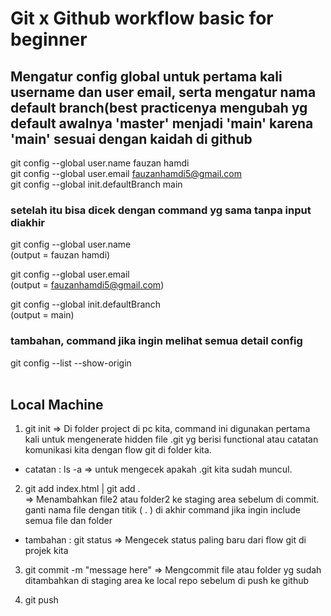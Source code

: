 # Git x Github workflow basic for beginner

## Mengatur config global untuk pertama kali username dan user email, serta mengatur nama default branch(best practicenya mengubah yg default awalnya 'master' menjadi 'main' karena 'main' sesuai dengan kaidah di github
git config --global user.name fauzan hamdi<br>
git config --global user.email fauzanhamdi5@gmail.com<br>
git config --global init.defaultBranch main 

### setelah itu bisa dicek dengan command yg sama tanpa input diakhir
git config --global user.name <br>
(output = fauzan hamdi)

git config --global user.email <br>
(output = fauzanhamdi5@gmail.com)

git config --global init.defaultBranch<br>
(output = main)

### tambahan, command jika ingin melihat semua detail config <br>
git config --list --show-origin
<br>
<br>
## Local Machine

1. git init => Di folder project di pc kita, command ini digunakan pertama kali untuk mengenerate hidden file .git yg berisi functional atau catatan komunikasi kita dengan flow git di folder kita. <br>
* catatan : ls -a => untuk mengecek apakah .git kita sudah muncul.

2. git add index.html | git add .<br>
=> Menambahkan file2 atau folder2 ke staging area sebelum di commit. ganti nama file dengan titik ( . ) di akhir command jika ingin include semua file dan folder <br>
* tambahan : git status => Mengecek status paling baru dari flow git di projek kita

3. git commit -m "message here" =>  Mengcommit file atau folder yg sudah ditambahkan di staging area ke local repo sebelum di push ke github

4. git push

